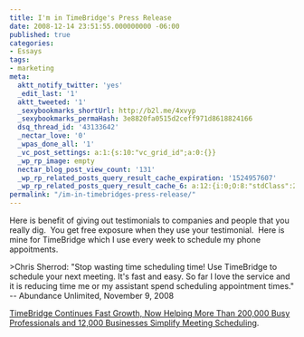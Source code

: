 ```yaml
---
title: I'm in TimeBridge's Press Release
date: 2008-12-14 23:51:55.000000000 -06:00
published: true
categories:
- Essays
tags:
- marketing
meta:
  aktt_notify_twitter: 'yes'
  _edit_last: '1'
  aktt_tweeted: '1'
  _sexybookmarks_shortUrl: http://b2l.me/4xvyp
  _sexybookmarks_permaHash: 3e8820fa0515d2ceff971d8618824166
  dsq_thread_id: '43133642'
  _nectar_love: '0'
  _wpas_done_all: '1'
  _vc_post_settings: a:1:{s:10:"vc_grid_id";a:0:{}}
  _wp_rp_image: empty
  nectar_blog_post_view_count: '131'
  _wp_rp_related_posts_query_result_cache_expiration: '1524957607'
  _wp_rp_related_posts_query_result_cache_6: a:12:{i:0;O:8:"stdClass":2:{s:7:"post_id";s:4:"6806";s:5:"score";s:17:"43.82641799502369";}i:1;O:8:"stdClass":2:{s:7:"post_id";s:3:"645";s:5:"score";s:17:"38.62389912916154";}i:2;O:8:"stdClass":2:{s:7:"post_id";s:4:"4082";s:5:"score";s:17:"37.75326298688887";}i:3;O:8:"stdClass":2:{s:7:"post_id";s:4:"1133";s:5:"score";s:17:"36.46000865699407";}i:4;O:8:"stdClass":2:{s:7:"post_id";s:4:"2105";s:5:"score";s:16:"35.0681198867382";}i:5;O:8:"stdClass":2:{s:7:"post_id";s:4:"1195";s:5:"score";s:18:"35.048661775738616";}i:6;O:8:"stdClass":2:{s:7:"post_id";s:3:"722";s:5:"score";s:18:"34.907623276924596";}i:7;O:8:"stdClass":2:{s:7:"post_id";s:2:"98";s:5:"score";s:17:"34.04646863921181";}i:8;O:8:"stdClass":2:{s:7:"post_id";s:4:"1185";s:5:"score";s:17:"33.45164638334218";}i:9;O:8:"stdClass":2:{s:7:"post_id";s:4:"1179";s:5:"score";s:17:"33.45164638334218";}i:10;O:8:"stdClass":2:{s:7:"post_id";s:4:"1619";s:5:"score";s:18:"33.402261158144675";}i:11;O:8:"stdClass":2:{s:7:"post_id";s:3:"626";s:5:"score";s:18:"33.402261158144675";}}
permalink: "/im-in-timebridges-press-release/"
---
```

<p>Here is benefit of giving out testimonials to companies and people that you really dig.  You get free exposure when they use your testimonial.  Here is mine for TimeBridge which I use every week to schedule my phone appoitments.</p>
>Chris Sherrod: "Stop wasting time scheduling time! Use TimeBridge to schedule your next meeting. It's fast and easy. So far I love the service and it is reducing time me or my assistant spend scheduling appointment times." -- Abundance Unlimited, November 9, 2008</p></blockquote>
<p><a href="http://www.marketwire.com/press-release/Timebridge-929978.html" rel="nofollow">TimeBridge Continues Fast Growth, Now Helping More Than 200,000 Busy Professionals and 12,000 Businesses Simplify Meeting Scheduling</a>.</p>
